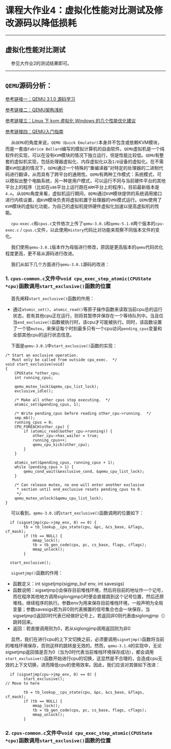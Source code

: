 # 课程大作业4：虚拟化性能对比测试及修改源码以降低损耗

---------------------

## 虚拟化性能对比测试

&emsp; 参见大作业2的测试结果即可。

---------------------

## `QEMU`源码分析：

[参考链接一：QEMU 3.1.0 源码学习](https://abelsu7.top/2019/06/04/qemu-src-notes/)

[参考链接二：QEMU架构浅析](https://cloud.tencent.com/developer/article/1521505)

[参考链接三：Linux 下 kvm 虚拟化 Windows 的几个性能优化建议](https://v2ex.com/t/607276)

[参考链接四：QEMU入门指南](https://blog.csdn.net/FontThrone/article/details/104157859)

&emsp; 从`QEMU`的角度来说，`QEMU（Quick Emulator)`本身并不包含或依赖KVM模块，而是一套由`Fabrice Bellard`编写的模拟计算机的自由软件。`QEMU`虚拟机是一个纯软件的实现，可以在没有`KVM`模块的情况下独立运行，但是性能比较低。`QEMU`有整套的虚拟机实现，包括处理器虚拟化、内存虚拟化以及`I/O`设备的虚拟化。在不需要`KVM`加速的情况下，`QEMU`通过一个特殊的“重编译器”对特定的处理器的二进制代码进行翻译，从而具有了跨平台的通用性。`QEMU`有两种工作模式：系统模式，可以模拟出整个电脑系统，另一种是用户模式，可以运行不同与当前硬件平台的其他平台上的程序（比如在`x86`平台上运行跑在`ARM`平台上的程序）。目前最新版本是`4.x`。从`QEMU`角度来看，虚拟机运行期间，`QEMU`通过`KVM`模块提供的系统调用接口进行内核设置，由`KVM`模块负责将虚拟机置于处理器的`VMX`模式运行。`QEMU`使用了`KVM`模块的虚拟化功能，为自己的虚拟机提供硬件虚拟化加速以提高虚拟机的性能。

&emsp; `cpu-exec.c`和`cpus.c`文件依次上传了`qemu-3.0.1`和`qemu-5.1.0`两个版本的`cpu-exec.c` / `cpus.c`文件，以此使用`History`代码比对功能来观察不同版本文件的变化。

&emsp; 我们使用`qemu-3.0.1`版本作为母版进行修改，原因是更高版本的`qemu`代码优化程度更高，更不易从源码进行改进。

&emsp; 我们从如下几个方面进行`qemu-3.0.1`源码的改进：

### 1. `cpus-common.c`文件中`void cpu_exec_step_atomic(CPUState *cpu)`函数调用`start_exclusive()`函数的位置

&emsp; 首先阐释`start_exclusive()`函数的作用：

 - 通过`atomic_set()`、`atomic_read()`等原子操作函数来读取当前cpu总的运行状态，若有其他cpu正在运行，则将其暂停并保存在一个等待队列中。当且仅当`end_exclusive()`函数被执行时，该cpu才可能被执行。同时，该函数设置了一个锁`mutex`，来保证每个时刻最多只有一个cpu访问`pending_cpus`变量和全部其他cpu的运行状态信息。
 
 &emsp; 下面是`qemu-3.0.1`中`start_exclusive()`函数的实现：

```
/* Start an exclusive operation.
   Must only be called from outside cpu_exec.  */
void start_exclusive(void)
{
    CPUState *other_cpu;
    int running_cpus;

    qemu_mutex_lock(&qemu_cpu_list_lock);
    exclusive_idle();

    /* Make all other cpus stop executing.  */
    atomic_set(&pending_cpus, 1);

    /* Write pending_cpus before reading other_cpu->running.  */
    smp_mb();
    running_cpus = 0;
    CPU_FOREACH(other_cpu) {
        if (atomic_read(&other_cpu->running)) {
            other_cpu->has_waiter = true;
            running_cpus++;
            qemu_cpu_kick(other_cpu);
        }
    }

    atomic_set(&pending_cpus, running_cpus + 1);
    while (pending_cpus > 1) {
        qemu_cond_wait(&exclusive_cond, &qemu_cpu_list_lock);
    }

    /* Can release mutex, no one will enter another exclusive
     * section until end_exclusive resets pending_cpus to 0.
     */
    qemu_mutex_unlock(&qemu_cpu_list_lock);
}
```

&emsp; 可以看到，`qemu-3.0.1`的`start_exclusive()`函数调用的位置如下：

```
  if (sigsetjmp(cpu->jmp_env, 0) == 0) {
        tb = tb_lookup__cpu_state(cpu, &pc, &cs_base, &flags, cf_mask);
        if (tb == NULL) {
            mmap_lock();
            tb = tb_gen_code(cpu, pc, cs_base, flags, cflags);
            mmap_unlock();
        }

  start_exclusive();
```

&emsp; `sigsetjmp()`函数的作用：

 - 函数定义：int sigsetjmp(sigjmp_buf env, int savesigs)  
 - 函数说明：sigsetjmp()会保存目前堆栈环境，然后将目前的地址作一个记号，而在程序其他地方调用siglongjmp()时便会直接跳到这个记号位置，然后还原堆栈，继续程序的执行。参数env为用来保存目前堆栈环境，一般声明为全局变量；参数savesigs若为非0则代表搁置的信号集合也会一块保存，当sigsetjmp()返回0时代表已经做好记号上，若返回非0则代表由siglongjmp（）跳转回来。  
 - 返回：若直接调用则为0，若从siglongjmp调用返回则为非0 

&emsp; 显然，我们在进行cpu的上下文切换之前，必须要调用`sigsetjmp()`函数将当前的堆栈环境保存，否则这样的跳转是无效的。然而，`qemu-3.1.0`的实现中，无论sigsetjmp返回值是否为0（当为0时代表当前堆栈环境保存成功），都会调用`start_exclusive()`函数开始进行cpu的切换，这显然是不合理的，会造成cpu无效的上下文切换，进而降低cpu的使用效率。因此，我们应该对其做如下改进：

```
  if (sigsetjmp(cpu->jmp_env, 0) == 0) {
        start_exclusive();                                                 // Move to here
        
        tb = tb_lookup__cpu_state(cpu, &pc, &cs_base, &flags, cf_mask);
        if (tb == NULL) {
            mmap_lock();
            tb = tb_gen_code(cpu, pc, cs_base, flags, cflags);
            mmap_unlock();
        }
```



### 2. `cpus-common.c`文件中`void cpu_exec_step_atomic(CPUState *cpu)`函数调用`start_exclusive()`函数的位置








